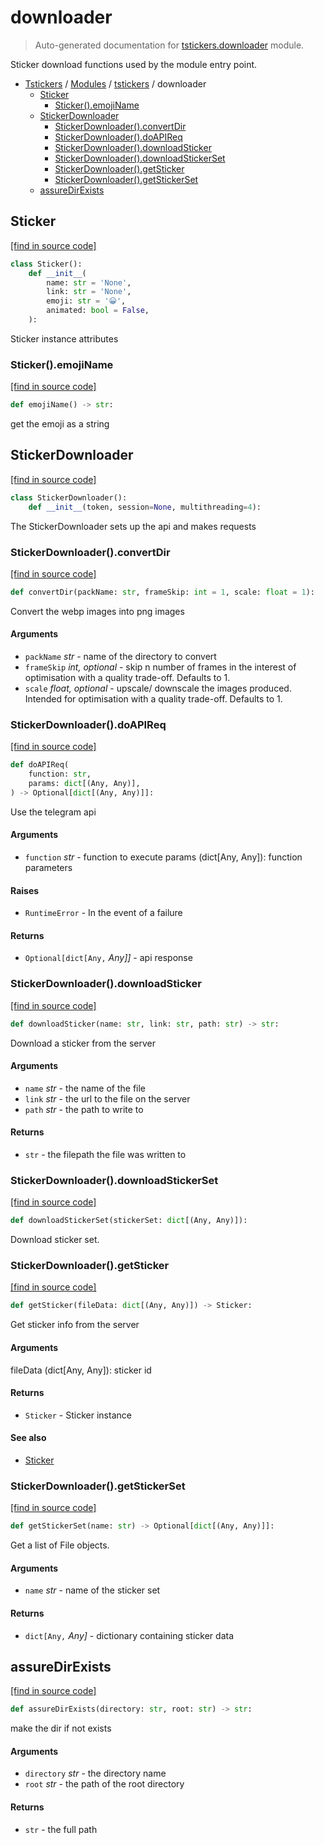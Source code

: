# downloader

> Auto-generated documentation for [tstickers.downloader](../../tstickers/downloader.py) module.

Sticker download functions used by the module entry point.

- [Tstickers](../README.md#tstickers-index) / [Modules](../README.md#tstickers-modules) / [tstickers](index.md#tstickers) / downloader
    - [Sticker](#sticker)
        - [Sticker().emojiName](#stickeremojiname)
    - [StickerDownloader](#stickerdownloader)
        - [StickerDownloader().convertDir](#stickerdownloaderconvertdir)
        - [StickerDownloader().doAPIReq](#stickerdownloaderdoapireq)
        - [StickerDownloader().downloadSticker](#stickerdownloaderdownloadsticker)
        - [StickerDownloader().downloadStickerSet](#stickerdownloaderdownloadstickerset)
        - [StickerDownloader().getSticker](#stickerdownloadergetsticker)
        - [StickerDownloader().getStickerSet](#stickerdownloadergetstickerset)
    - [assureDirExists](#assuredirexists)

## Sticker

[[find in source code]](../../tstickers/downloader.py#L40)

```python
class Sticker():
    def __init__(
        name: str = 'None',
        link: str = 'None',
        emoji: str = '😀',
        animated: bool = False,
    ):
```

Sticker instance attributes

### Sticker().emojiName

[[find in source code]](../../tstickers/downloader.py#L54)

```python
def emojiName() -> str:
```

get the emoji as a string

## StickerDownloader

[[find in source code]](../../tstickers/downloader.py#L59)

```python
class StickerDownloader():
    def __init__(token, session=None, multithreading=4):
```

The StickerDownloader sets up the api and makes requests

### StickerDownloader().convertDir

[[find in source code]](../../tstickers/downloader.py#L207)

```python
def convertDir(packName: str, frameSkip: int = 1, scale: float = 1):
```

Convert the webp images into png images

#### Arguments

- `packName` *str* - name of the directory to convert
- `frameSkip` *int, optional* - skip n number of frames in the interest of
optimisation with a quality trade-off. Defaults to 1.
- `scale` *float, optional* - upscale/ downscale the images produced. Intended
for optimisation with a quality trade-off. Defaults to 1.

### StickerDownloader().doAPIReq

[[find in source code]](../../tstickers/downloader.py#L78)

```python
def doAPIReq(
    function: str,
    params: dict[(Any, Any)],
) -> Optional[dict[(Any, Any)]]:
```

Use the telegram api

#### Arguments

- `function` *str* - function to execute
params (dict[Any, Any]): function parameters

#### Raises

- `RuntimeError` - In the event of a failure

#### Returns

- `Optional[dict[Any,` *Any]]* - api response

### StickerDownloader().downloadSticker

[[find in source code]](../../tstickers/downloader.py#L157)

```python
def downloadSticker(name: str, link: str, path: str) -> str:
```

Download a sticker from the server

#### Arguments

- `name` *str* - the name of the file
- `link` *str* - the url to the file on the server
- `path` *str* - the path to write to

#### Returns

- `str` - the filepath the file was written to

### StickerDownloader().downloadStickerSet

[[find in source code]](../../tstickers/downloader.py#L174)

```python
def downloadStickerSet(stickerSet: dict[(Any, Any)]):
```

Download sticker set.

### StickerDownloader().getSticker

[[find in source code]](../../tstickers/downloader.py#L104)

```python
def getSticker(fileData: dict[(Any, Any)]) -> Sticker:
```

Get sticker info from the server

#### Arguments

fileData (dict[Any, Any]): sticker id

#### Returns

- `Sticker` - Sticker instance

#### See also

- [Sticker](#sticker)

### StickerDownloader().getStickerSet

[[find in source code]](../../tstickers/downloader.py#L124)

```python
def getStickerSet(name: str) -> Optional[dict[(Any, Any)]]:
```

Get a list of File objects.

#### Arguments

- `name` *str* - name of the sticker set

#### Returns

- `dict[Any,` *Any]* - dictionary containing sticker data

## assureDirExists

[[find in source code]](../../tstickers/downloader.py#L21)

```python
def assureDirExists(directory: str, root: str) -> str:
```

make the dir if not exists

#### Arguments

- `directory` *str* - the directory name
- `root` *str* - the path of the root directory

#### Returns

- `str` - the full path
